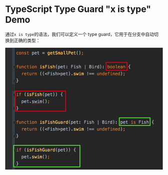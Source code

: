 TypeScript Type Guard "x is type" Demo
======================================

通过`x is type`的语法，我们可以定义一个 type guard，它用于在分支中自动切换到正确的类型：

![demo](./images/demo.jpg)
